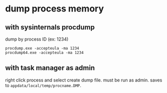 # dump process memory

## with sysinternals procdump
dump by process ID (ex: 1234)
```
procdump.exe -accepteula -ma 1234
procdump64.exe -accepteula -ma 1234
```

## with task manager as admin
right click process and select create dump file.
must be run as admin.
saves to `appdata/local/temp/procname.DMP`.
